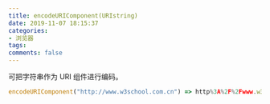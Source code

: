 ```yaml
---
title: encodeURIComponent(URIstring)
date: 2019-11-07 18:15:37
categories:
- 浏览器
tags:
comments: false
---
```




可把字符串作为 URI 组件进行编码。

```js
encodeURIComponent("http://www.w3school.com.cn") => http%3A%2F%2Fwww.w3school.com.cn
```

